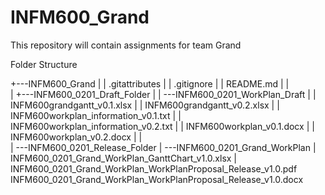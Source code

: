# INFM600_Grand
This repository will contain assignments for team Grand

Folder Structure

+---INFM600_Grand
|   |   .gitattributes
|   |   .gitignore
|   |   README.md
|   |   
|   +---INFM600_0201_Draft_Folder
|   |   \---INFM600_0201_WorkPlan_Draft
|   |           INFM600grandgantt_v0.1.xlsx
|   |           INFM600grandgantt_v0.2.xlsx
|   |           INFM600workplan_information_v0.1.txt
|   |           INFM600workplan_information_v0.2.txt
|   |           INFM600workplan_v0.1.docx
|   |           INFM600workplan_v0.2.docx
|   |           
|   \---INFM600_0201_Release_Folder
|       \---INFM600_0201_Grand_WorkPlan
|               INFM600_0201_Grand_WorkPlan_GanttChart_v1.0.xlsx
|               INFM600_0201_Grand_WorkPlan_WorkPlanProposal_Release_v1.0.pdf
				INFM600_0201_Grand_WorkPlan_WorkPlanProposal_Release_v1.0.docx
                
